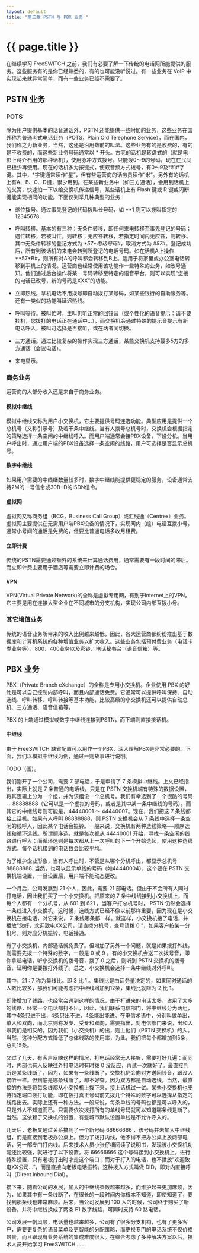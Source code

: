 ```yaml
---
layout: default
title: "第三章 PSTN 与 PBX 业务 "
---
```


# {{ page.title }}


在继续学习 FreeSWITCH 之前，我们有必要了解一下传统的电话网所能提供的服务。这些服务有的是你已经熟悉的，有的也可能没听说过。有一些业务在 VoIP 中实现起来就异常简单，而有一些业务已经不需要了。

## PSTN 业务

### POTS

除为用户提供基本的话音通话外，PSTN 还能提供一些附加的业务，这些业务在国外称为普通老式电话业务（POTS，Plain Old Telephone Service），而在国内，我们称之为新业务，当然，这还是沿用数前的叫法。这些业务有的是收费的，有的是不收费的，而这些新业务号码通常以 \* 开头。古老的话机是转盘式的（就是电影上蒋介石用的那种话机），使用脉冲方式拨号，只能拨0～9的号码，现在在民间已极少再使用。现在的话机多为按键式，使双音频方式拨号，有0～9及\*和#字键。其中，\*字键通常读作“星”，但有些运营商的话务员读作“米”。另外有的话机上有A、B、C、D键，很少用到。在某些新业务中（如三方通话），会用到话机上的叉簧，快速拍一下以给交换机传递信号，某些话机上有 Flash 键或 R 键或闪断键能实现相同的功能。下面仅列举几种典型的业务：

* 缩位拨号。通过事先登记的代码拨叫长号码，如 \*\*1 则可以拨叫指定的 12345678

* 呼叫转移。基本的有三种：无条件转移，即任何来电转移至事先登记的号码；遇忙转移，若被叫忙，则转移；无应答转移，若指定时间内无应答，则转移。其中无条件转移的登记方式为 *\*57\*电话号码#*，取消方式为 *#57#*。登记成功后，所有到该话机的来电会转到所登记的电话号码。如在话机A上操作 *\*57\*B#，则所有对A的呼叫都会转移到B上。适用于将家里或办公室电话转移到手机上的情况。运营商也经常使用该功能作一些特殊的业务，如改号通知。他们通过后台操作将某一号码转移至特定的语音平台，则可以实现“您拨的电话已改号，新的号码是XXX”的功能。

* 立即热线。拿机电话不用拨号即自动拨打某号码，如某些银行的自助服务等。还有一类似的功能叫延迟热线。

* 呼叫等待。被叫忙时，主叫仍听正常的回铃音（或个性化的语音提示：请不要挂机，您拨打的电话正在通话中...），而交换机会通过特殊的提示音提示有新电话呼入，被叫可选择是否接听，或在两者间切换。

* 三方通话。通过比较复杂的操作实现三方通话，某些交换机支持最多5方的多方通话（会议电话）。

* 来电显示。                                                 

### 商务业务

运营商的大部分收入还是来自于商务业务。

#### 模拟中继线

模拟中继线又称为用户小交换机，它主要提供号码连选功能。典型应用是提供一个总机号（又称引示号）及若干条中继线。当有人拨号总机号时，交换机会根据指定的策略选择一条空闲的中继线呼入。而用户端通常会接PBX设备，下设分机。当用户呼出时，通过用户端的PBX设备选择一条空闲的线路，用户可选择是否显示总机号。

#### 数字中继线

如果用户需要的中线继数量较多时，数字中继线能提供更稳定的服务，设备通常支持2M的一号信令或30B+D的ISDN信令。

#### 虚拟网     

虚拟网又称商务组（BCG，Business Call Group）或汇线通（Centrex）业务。虚拟网主要提供在无需用户端PBX设备的情况下，实现网内（组）电话互拨小号，通常小号间的通话是免费的，但要比普通电话多收月租费。

#### 立即计费

传统的PSTN需要通过额外的系统来计算通话费用，通常需要有一段时间的滞后。而立即计费主要用于酒店等需要立即计费的场合。



#### VPN

VPN(Virtual Private Network)的全称是虚拟专用网，有别于Internet上的VPN。它主要是用在连接大型企业在不同城市的分支机构，实现公司内部互拨小号。

### 其它增值业务

传统的语音业务所带来的收入比例越来越低，因此，各大运营商都纷纷推出基于数据库和计算机系统的各种增值业务以扩大收入。这些业务包括预付费业务（电话卡类业务等），800、400业务以及彩铃、电话秘书台（语音信箱）等。


## PBX 业务


PBX（Private Branch eXchange）的全称是专用小交换机。企业使用 PBX 的好处是可以自己控制内部呼叫，而且内部通话免费。它通常可以提供呼叫保持、自动选线、呼叫转移、呼叫转接等基本功能，比较高级的小交换机还可以提供自动总机、三方通话、语音信箱等。

PBX 的上端通过模拟或数字中继线连接到PSTN，而下端则直接接话机。


#### 中继线                  
由于 FreeSWITCH 缺省配置可以用作一个PBX，深入理解PBX是非常必要的。下面，我们以模拟中继线为例，通过一则故事进行说明。

TODO（图）。

我们刚开了一个公司，需要 7 部电话，于是申请了 7 条模拟中继线。上文已经指出，实际上就是 7 条普通的电话线，只是在 PSTN 交换机端有特殊的数据设置，将其逻辑上分为一个组，并为该组设一个总机号。我们有幸选到了一个很酷的号码 --  88888888（它可以是一个虚拟的号码，或者是其中某一条中继线的号码）。而其它的中继线号则可能是，44440001 ～ 44440007。现在，我们把这 7 条线都接上话机。如果有人呼叫 88888888，则 PSTN 交换机会从 7 条线中选择一条空闲的线呼入，因此某个电话会振铃。一般来说，交换机有两种选线策略──顺序选线和循环选线。所谓顺序选，就是每次都从 44440001 开始，寻找一条空闲的线路进行呼入；而循环选则是每次都从上一次呼叫的下一个开始选起，使用这种选线方式，每个话机接到的电话数会比较平均。
        
为了维护企业形象，当有人呼出时，不管是从哪个分机呼出，都显示总机号 88888888. 当然，也可以显示单线的号码（如44440004），这个要在 PSTN 交换机端设置，一旦设置后，用户端不能动态更改。

一个月后，公司发展到 21 个人，因此，需要 21 部电话。但由于不会所有人同时打电话，因此我们买了一个小交换机。把原来的 7 条中线线接到小交换机上，而每个人都有一个分机号，从 601 到 621 。当客户打总机号时， PSTN 仍然会选择一条线进入小交换机，这时候，选线方式已经不像以前那样重要，因为现在是小交换机在接电话，对它来说， 7 条线哪条都一样。就这样，小交换机接了电话，并播放“您好，欢迎致电XX公司，请直拨分机号，查号请拨 0 ”，如果客户按某一分机号，则对应分机振铃，电话接通。

有了小交换机，内部通话就免费了。但增加了另外一个问题，就是如果拨打外线，则需要先拨一个特殊的数字，一般是 0 或 9 。有的小交换机会送二次拨号音，即你拿起电话，听小交换机的拨号音，拨了 0 之后，则听到 PSTN 交换机的拨号音，证明你是要拨打外线了。总之，小交换机会选择一条中继线对外呼叫。

其中，21 : 7 称为集线比。即 3 比 1 。集线比是由话务量决定的，如果同时通话的人数比较多，那我们可能考虑把中继线增加到12条，集线比就降为 2 比 1。

即使增加了线路，也经常会遇到这样的情况，由于打进来的电话太多，占用了太多的线路，经常一个电话都打不出，因此，我们联系电信部门，将中继线分为两组，其中4条只进不出，4条只出不进，4条能出能进。在电信术语中，分别叫做单出，单入和双向，而北京则称发专、受专和双向，需要指出，对电信部门来说，出和入跟我们是相反的，因为我们（小交换机）的出，则上他们（PSTN 交换机）的入。当然，这种分配方式降低了总体线路的使用率，为此，我们把每个都增加到5条，总共15条。

又过了几天，有客户反映这样的情况，打电话经常无人接听，需要打好几遍；而同时，内部也有人反映往外打电话时有时拨 0 没反应，再试一次就好了。最直接判断是某条线断了，因为，如果有一条线断了，交换机仍会向对方送回铃音，跟没人接听一样。但到底是哪条线断了，却不好查。因为双方都是自动选线。当然，最直接的办法是将每条线都从小交换机上拨下来，接上话机试一试。某些小交换机也支持指定端口拨打功能，即在拨打真正号码前先拨几个特殊的数字可以选择从指定的线路出去。实际上还有一种方法。一般来说，每条单线的号码也都是可以呼入的，只是外人不知道而已。只需要依次拨打所有的单线号码就可以知道哪条线是断了。当然，这依赖于交换机的设置，有些城市默认设置单线是不允许呼入的。

几天后，老板又通过关系搞到了一个新号码 66666666 ，该号码并未加入中继线组，而是直接到老板办公桌上。但为了拨打内线，他不得不把办公桌上放两部电话，另一部专门打内线。后来技术人员小张仔细阅读了说明书，发现该小交换机功能还比较强，就进行了以下设置。将 66666666 这个号码接到小交换机上，进行特殊设置，只有老板打出时才走这个端口；而对于打入的电话，也不播放“欢迎致电XX公司…”，而是直接向老板电话振铃。这种拨入方式叫做 DID，即对内直接呼叫（Direct Inbound Dial）。

接下来，随着公司的发展，加入的中继线条数越来越多，而维护起来更加麻烦，因为，如果其中有一条线断了，在很长的一段时间内你根本不知道，即使知道了，要找到那条线也非常麻烦。后来，当公司发展到 100 人的时候，公司终于购买了新设备，并将中继线换成了两条 E1 数字线路，可同时支持 60 路电话。

公司发展一帆风顺，电话量也越来越多，公司有了很多分支机构，也有了更多客户，需要更复杂的语音菜单及更智能的分配策略，而更换专门的电话系统不仅价格昂贵，而且跟现有业务系统的集成难度很大。在综合考虑了多种解决方案以后，技术人员开始学习 FreeSWITCH ……
